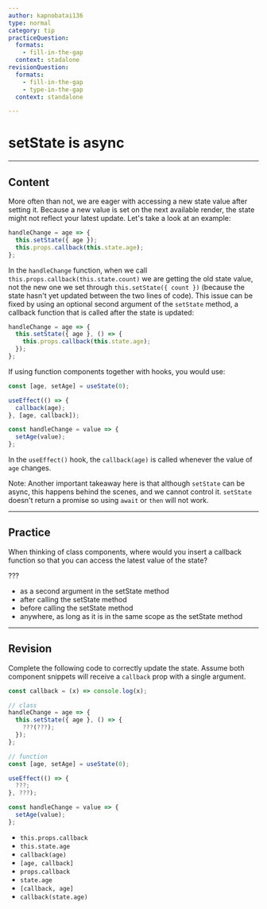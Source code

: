 ```yaml
---
author: kapnobatai136
type: normal
category: tip
practiceQuestion:
  formats:
    - fill-in-the-gap
  context: stadalone
revisionQuestion:
  formats:
    - fill-in-the-gap
    - type-in-the-gap
  context: standalone

---
```


# setState is async


---

## Content

More often than not, we are eager with accessing a new state value after setting it. Because a new value is set on the next available render, the state might not reflect your latest update. Let's take a look at an example:

```js
handleChange = age => {
  this.setState({ age });
  this.props.callback(this.state.age);
};
```

In the `handleChange` function, when we call `this.props.callback(this.state.count)` we are getting the old state value, not the new one we set through `this.setState({ count })` (because the state hasn't yet updated between the two lines of code). This issue can be fixed by using an optional second argument of the `setState` method, a callback function that is called after the state is updated:

```js
handleChange = age => {
  this.setState({ age }, () => {
    this.props.callback(this.state.age);
  });
};
```

If using function components together with hooks, you would use:

```jsx
const [age, setAge] = useState(0);

useEffect(() => {
  callback(age);
}, [age, callback]);

const handleChange = value => {
  setAge(value);
};
```

In the `useEffect()` hook, the `callback(age)` is called whenever the value of `age` changes. 

Note: Another important takeaway here is that although `setState` can be async, this happens behind the scenes, and we cannot control it. `setState` doesn't return a promise so using `await` or `then` will not work.


---

## Practice

When thinking of class components, where would you insert a callback function so that you can access the latest value of the state?

???

- as a second argument in the setState method
- after calling the setState method
- before calling the setState method
- anywhere, as long as it is in the same scope as the setState method


---

## Revision

Complete the following code to correctly update the state. Assume both component snippets will receive a `callback` prop with a single argument. 

```js
const callback = (x) => console.log(x);
```


```js
// class
handleChange = age => {
  this.setState({ age }, () => {
    ???(???);
  });
};

// function
const [age, setAge] = useState(0);

useEffect(() => {
  ???;
}, ???);

const handleChange = value => {
  setAge(value);
};
```

- `this.props.callback`
- `this.state.age`
- `callback(age)`
- `[age, callback]`
- `props.callback`
- `state.age`
- `[callback, age]`
- `callback(state.age)`
